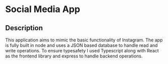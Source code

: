 # Social Media App

## Description

This application aims to mimic the basic functionality of Instagram. The app is fully built in node and uses a JSON based database to handle read and write operations. To ensure typesafety I used Typescript along with React as the frontend library and express to handle backend operations.

